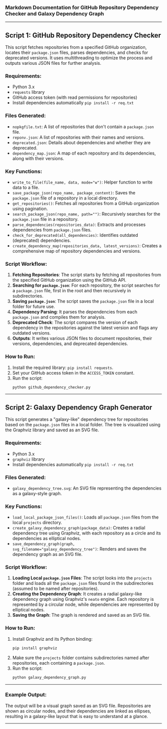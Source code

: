 ### Markdown Documentation for GitHub Repository Dependency Checker and Galaxy Dependency Graph

---

## **Script 1: GitHub Repository Dependency Checker**

This script fetches repositories from a specified GitHub organization, locates their `package.json` files, parses dependencies, and checks for deprecated versions. It uses multithreading to optimize the process and outputs various JSON files for further analysis.

### **Requirements:**
- Python 3.x
- `requests` library
- GitHub access token (with read permissions for repositories)
- Install dependencies automatically ```pip install -r req.txt```

### **Files Generated:**
- `nopkgfile.txt`: A list of repositories that don't contain a `package.json` file.
- `reponv.json`: A list of repositories with their names and versions.
- `deprecated.json`: Details about dependencies and whether they are deprecated.
- `dependency_map.json`: A map of each repository and its dependencies, along with their versions.

### **Key Functions:**
- `write_to_file(file_name, data, mode="w")`: Helper function to write data to a file.
- `save_package_json(repo_name, package_content)`: Saves the `package.json` file of a repository in a local directory.
- `get_repositories()`: Fetches all repositories from a GitHub organization using pagination.
- `search_package_json(repo_name, path="")`: Recursively searches for the `package.json` file in a repository.
- `parse_dependencies(repositories_data)`: Extracts and processes dependencies from `package.json` files.
- `check_for_deprecated(all_dependencies)`: Identifies outdated (deprecated) dependencies.
- `create_dependency_map(repositories_data, latest_versions)`: Creates a comprehensive map of repository dependencies and versions.

### **Script Workflow:**
1. **Fetching Repositories**: The script starts by fetching all repositories from the specified GitHub organization using the GitHub API.
2. **Searching for `package.json`**: For each repository, the script searches for a `package.json` file, first in the root and then recursively in subdirectories.
3. **Saving `package.json`**: The script saves the `package.json` file in a local folder for future use.
4. **Dependency Parsing**: It parses the dependencies from each `package.json` and compiles them for analysis.
5. **Deprecated Check**: The script compares the version of each dependency in the repositories against the latest version and flags any outdated versions.
6. **Outputs**: It writes various JSON files to document repositories, their versions, dependencies, and deprecated dependencies.

### **How to Run:**
1. Install the required library: `pip install requests`.
2. Set your GitHub access token in the `ACCESS_TOKEN` constant.
3. Run the script:
    ```bash
    python github_dependency_checker.py
    ```

---

## **Script 2: Galaxy Dependency Graph Generator**

This script generates a "galaxy-like" dependency tree for repositories based on the `package.json` files in a local folder. The tree is visualized using the Graphviz library and saved as an SVG file.

### **Requirements:**
- Python 3.x
- `graphviz` library
- Install dependencies automatically ```pip install -r req.txt```

### **Files Generated:**
- `galaxy_dependency_tree.svg`: An SVG file representing the dependencies as a galaxy-style graph.

### **Key Functions:**
- `load_local_package_json_files()`: Loads all `package.json` files from the local `projects` directory.
- `create_galaxy_dependency_graph(package_data)`: Creates a radial dependency tree using Graphviz, with each repository as a circle and its dependencies as elliptical nodes.
- `save_dependency_graph(graph, svg_filename="galaxy_dependency_tree")`: Renders and saves the dependency graph as an SVG file.

### **Script Workflow:**
1. **Loading Local `package.json` Files**: The script looks into the `projects` folder and loads all the `package.json` files found in the subdirectories (assumed to be named after repositories).
2. **Creating the Dependency Graph**: It creates a radial galaxy-like dependency graph using Graphviz's `neato` engine. Each repository is represented by a circular node, while dependencies are represented by elliptical nodes.
3. **Saving the Graph**: The graph is rendered and saved as an SVG file.

### **How to Run:**
1. Install Graphviz and its Python binding:
    ```bash
    pip install graphviz
    ```
2. Make sure the `projects` folder contains subdirectories named after repositories, each containing a `package.json`.
3. Run the script:
    ```bash
    python galaxy_dependency_graph.py
    ```

---

### Example Output:

The output will be a visual graph saved as an SVG file. Repositories are shown as circular nodes, and their dependencies are linked as ellipses, resulting in a galaxy-like layout that is easy to understand at a glance.

---
